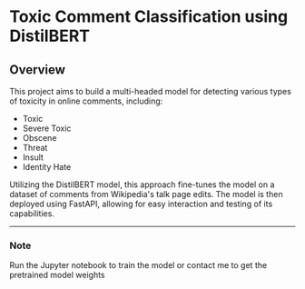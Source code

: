 # Toxic Comment Classification using DistilBERT

## Overview

This project aims to build a multi-headed model for detecting various types of toxicity in online comments, including:

- Toxic
- Severe Toxic
- Obscene
- Threat
- Insult
- Identity Hate

Utilizing the DistilBERT model, this approach fine-tunes the model on a dataset of comments from Wikipedia's talk page edits. The model is then deployed using FastAPI, allowing for easy interaction and testing of its capabilities.


---
### Note
Run the Jupyter notebook to train the model or contact me to get the pretrained model weights
